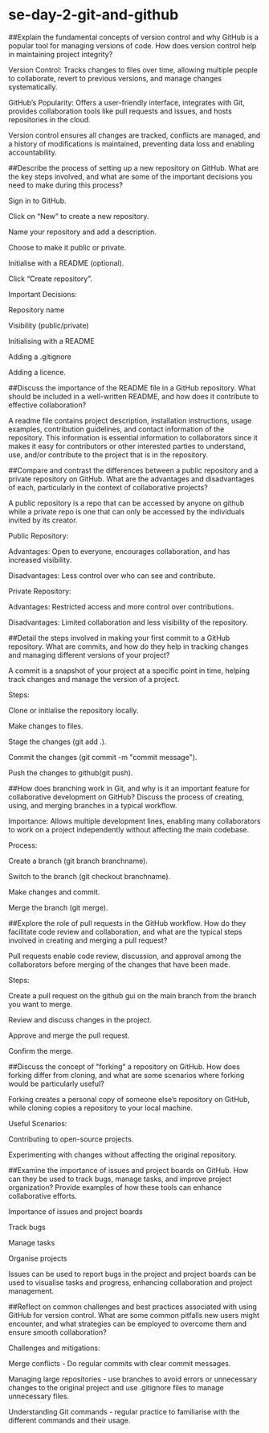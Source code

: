 # se-day-2-git-and-github

##Explain the fundamental concepts of version control and why GitHub is a popular tool for managing versions of code. How does version control help in maintaining project integrity?

Version Control: Tracks changes to files over time, allowing multiple people to collaborate, revert to previous versions, and manage changes systematically.

GitHub’s Popularity: Offers a user-friendly interface, integrates with Git, provides collaboration tools like pull requests and issues, and hosts repositories in the cloud.

Version control ensures all changes are tracked, conflicts are managed, and a history of modifications is maintained, preventing data loss and enabling accountability.

##Describe the process of setting up a new repository on GitHub. What are the key steps involved, and what are some of the important decisions you need to make during this process?

Sign in to GitHub.

Click on “New” to create a new repository.

Name your repository and add a description.

Choose to make it public or private.

Initialise with a README (optional).

Click “Create repository”.

Important Decisions: 

Repository name

Visibility (public/private)

Initialising with a README

Adding a .gitignore

Adding a licence.

##Discuss the importance of the README file in a GitHub repository. What should be included in a well-written README, and how does it contribute to effective collaboration?

A readme file contains project description, installation instructions, usage examples, contribution guidelines, and contact information of the repository. This information is essential information to collaborators since it makes it easy for contributors or other interested parties to understand, use, and/or contribute to the project that is in the repository.

##Compare and contrast the differences between a public repository and a private repository on GitHub. What are the advantages and disadvantages of each, particularly in the context of collaborative projects?

A public repository is a repo that can be accessed by anyone on github while a private repo is one that can only be accessed by the individuals invited by its creator.

Public Repository:

Advantages: Open to everyone, encourages collaboration, and has increased visibility.

Disadvantages: Less control over who can see and contribute.

Private Repository:

Advantages: Restricted access and more control over contributions.

Disadvantages: Limited collaboration and less visibility of the repository.

##Detail the steps involved in making your first commit to a GitHub repository. What are commits, and how do they help in tracking changes and managing different versions of your project?

A commit is a snapshot of your project at a specific point in time, helping track changes and manage the version of a project.

Steps:

Clone or initialise the repository locally.

Make changes to files.

Stage the changes (git add .).

Commit the changes (git commit -m "commit message").

Push the changes to github(git push).

##How does branching work in Git, and why is it an important feature for collaborative development on GitHub? Discuss the process of creating, using, and merging branches in a typical workflow.
   
Importance: Allows multiple development lines, enabling many collaborators to work on a project independently without affecting the main codebase.

Process:

Create a branch (git branch branchname).

Switch to the branch (git checkout branchname).

Make changes and commit.

Merge the branch (git merge).

##Explore the role of pull requests in the GitHub workflow. How do they facilitate code review and collaboration, and what are the typical steps involved in creating and merging a pull request?

Pull requests enable code review, discussion, and approval among the collaborators before merging of the changes that have been made.

Steps:

Create a pull request on the github gui on the main branch from the branch you want to merge.

Review and discuss changes in the project.

Approve and merge the pull request.

Confirm the merge.

##Discuss the concept of "forking" a repository on GitHub. How does forking differ from cloning, and what are some scenarios where forking would be particularly useful?

Forking creates a personal copy of someone else’s repository on GitHub, while cloning copies a repository to your local machine.

Useful Scenarios: 

Contributing to open-source projects.

Experimenting with changes without affecting the original repository.

##Examine the importance of issues and project boards on GitHub. How can they be used to track bugs, manage tasks, and improve project organization? Provide examples of how these tools can enhance collaborative efforts.

Importance of issues and project boards

Track bugs

Manage tasks

Organise projects

Issues can be used to report bugs in the project and project boards can be used to visualise tasks and progress, enhancing collaboration and project management.

##Reflect on common challenges and best practices associated with using GitHub for version control. What are some common pitfalls new users might encounter, and what strategies can be employed to overcome them and ensure smooth collaboration?

Challenges and mitigations: 

Merge conflicts - Do regular commits with clear commit messages.

Managing large repositories - use branches to avoid errors or unnecessary changes to the original project and use .gitignore files to manage unnecessary files.

Understanding Git commands - regular practice to familiarise with the different commands and their usage.

